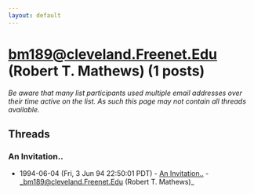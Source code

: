 ```yaml
---
layout: default
---
```


# bm189@cleveland.Freenet.Edu (Robert T. Mathews) (1 posts)

_Be aware that many list participants used multiple email addresses over their time active on the list. As such this page may not contain all threads available._

## Threads

### An Invitation..
+ 1994-06-04 (Fri, 3 Jun 94 22:50:01 PDT) - [An Invitation..](/archive/1994/06/fbecab3d02a14c95ee79d85da51e60c765190939451beb5ffdea1dc1482db60d) - _bm189@cleveland.Freenet.Edu (Robert T. Mathews)_

